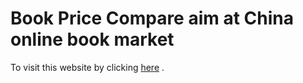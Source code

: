 # Book Price Compare aim at China online book market

To visit this website by clicking [here](http://112.74.124.215:7000/) .
